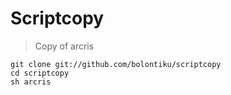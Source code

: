 # Scriptcopy

> Copy of arcris
```
git clone git://github.com/bolontiku/scriptcopy
cd scriptcopy
sh arcris
```
